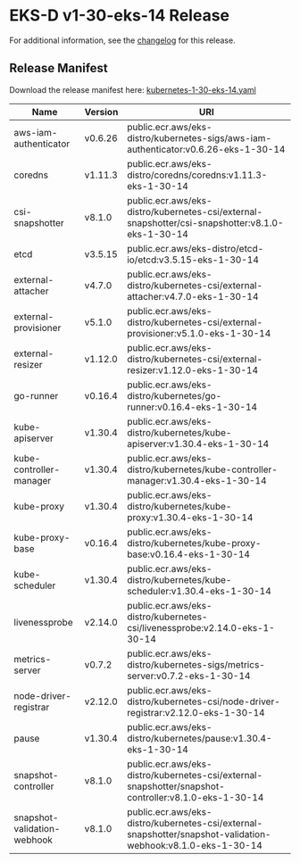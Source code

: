 # EKS-D v1-30-eks-14 Release

For additional information, see the [changelog](CHANGELOG-v1-30-eks-14.md) for this release.

## Release Manifest

Download the release manifest here: [kubernetes-1-30-eks-14.yaml](https://distro.eks.amazonaws.com/kubernetes-1-30/kubernetes-1-30-eks-14.yaml)

| Name | Version | URI |
|------|---------|-----|
| aws-iam-authenticator | v0.6.26 | public.ecr.aws/eks-distro/kubernetes-sigs/aws-iam-authenticator:v0.6.26-eks-1-30-14 |
| coredns | v1.11.3 | public.ecr.aws/eks-distro/coredns/coredns:v1.11.3-eks-1-30-14 |
| csi-snapshotter | v8.1.0 | public.ecr.aws/eks-distro/kubernetes-csi/external-snapshotter/csi-snapshotter:v8.1.0-eks-1-30-14 |
| etcd | v3.5.15 | public.ecr.aws/eks-distro/etcd-io/etcd:v3.5.15-eks-1-30-14 |
| external-attacher | v4.7.0 | public.ecr.aws/eks-distro/kubernetes-csi/external-attacher:v4.7.0-eks-1-30-14 |
| external-provisioner | v5.1.0 | public.ecr.aws/eks-distro/kubernetes-csi/external-provisioner:v5.1.0-eks-1-30-14 |
| external-resizer | v1.12.0 | public.ecr.aws/eks-distro/kubernetes-csi/external-resizer:v1.12.0-eks-1-30-14 |
| go-runner | v0.16.4 | public.ecr.aws/eks-distro/kubernetes/go-runner:v0.16.4-eks-1-30-14 |
| kube-apiserver | v1.30.4 | public.ecr.aws/eks-distro/kubernetes/kube-apiserver:v1.30.4-eks-1-30-14 |
| kube-controller-manager | v1.30.4 | public.ecr.aws/eks-distro/kubernetes/kube-controller-manager:v1.30.4-eks-1-30-14 |
| kube-proxy | v1.30.4 | public.ecr.aws/eks-distro/kubernetes/kube-proxy:v1.30.4-eks-1-30-14 |
| kube-proxy-base | v0.16.4 | public.ecr.aws/eks-distro/kubernetes/kube-proxy-base:v0.16.4-eks-1-30-14 |
| kube-scheduler | v1.30.4 | public.ecr.aws/eks-distro/kubernetes/kube-scheduler:v1.30.4-eks-1-30-14 |
| livenessprobe | v2.14.0 | public.ecr.aws/eks-distro/kubernetes-csi/livenessprobe:v2.14.0-eks-1-30-14 |
| metrics-server | v0.7.2 | public.ecr.aws/eks-distro/kubernetes-sigs/metrics-server:v0.7.2-eks-1-30-14 |
| node-driver-registrar | v2.12.0 | public.ecr.aws/eks-distro/kubernetes-csi/node-driver-registrar:v2.12.0-eks-1-30-14 |
| pause | v1.30.4 | public.ecr.aws/eks-distro/kubernetes/pause:v1.30.4-eks-1-30-14 |
| snapshot-controller | v8.1.0 | public.ecr.aws/eks-distro/kubernetes-csi/external-snapshotter/snapshot-controller:v8.1.0-eks-1-30-14 |
| snapshot-validation-webhook | v8.1.0 | public.ecr.aws/eks-distro/kubernetes-csi/external-snapshotter/snapshot-validation-webhook:v8.1.0-eks-1-30-14 |
